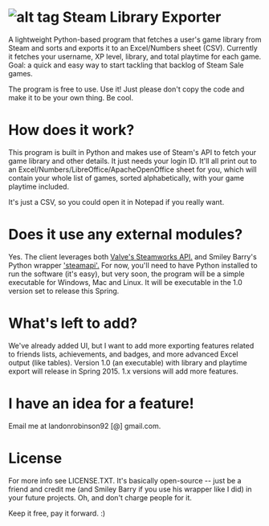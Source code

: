 ![alt tag](http://i.imgur.com/HKx6acx.png)
Steam Library Exporter
=================
A lightweight Python-based program that fetches a user's game library from Steam and sorts and exports it to an Excel/Numbers sheet (CSV). Currently it fetches your username, XP level, library, and total playtime for each game. Goal: a quick and easy way to start tackling that backlog of Steam Sale games.

The program is free to use. Use it! Just please don't copy the code and make it to be your own thing. Be cool.

How does it work?
=================
This program is built in Python and makes use of Steam's API to fetch your game library and other details. It just needs your login ID. It'll all print out to an Excel/Numbers/LibreOffice/ApacheOpenOffice sheet for you, which will contain your whole list of games, sorted alphabetically, with your game playtime included.

It's just a CSV, so you could open it in Notepad if you really want.

Does it use any external modules?
=================
Yes. The client leverages both <a href="http://steamcommunity.com/dev">Valve's Steamworks API.</a> and Smiley Barry's Python wrapper <a href="https://github.com/smiley/steamapi">'steamapi'.</a> For now, you'll need to have Python installed to run the software (it's easy), but very soon, the program will be a simple executable for Windows, Mac and Linux. It will be executable in the 1.0 version set to release this Spring.

What's left to add?
=================
We've already added UI, but I want to add more exporting features related to friends lists, achievements, and badges, and more advanced Excel output (like tables). Version 1.0 (an executable) with library and playtime export will release in Spring 2015. 1.x versions will add more features.

I have an idea for a feature!
=================
Email me at landonrobinson92 [@] gmail.com.

License
=================
For more info see LICENSE.TXT. It's basically open-source -- just be a friend and credit me (and Smiley Barry if you use his wrapper like I did) in your future projects. Oh, and don't charge people for it.

Keep it free, pay it forward. :)
